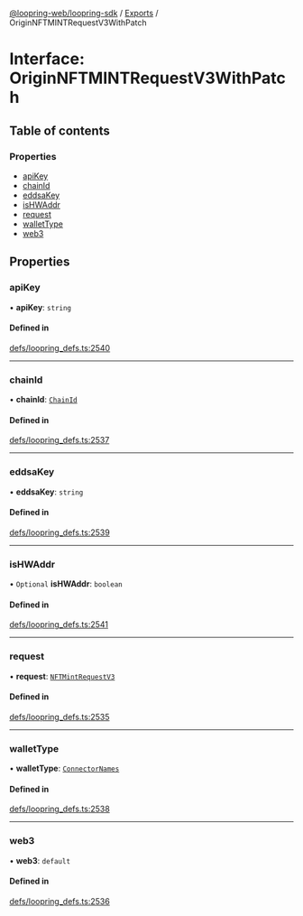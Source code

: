 [@loopring-web/loopring-sdk](../README.md) / [Exports](../modules.md) / OriginNFTMINTRequestV3WithPatch

# Interface: OriginNFTMINTRequestV3WithPatch

## Table of contents

### Properties

- [apiKey](OriginNFTMINTRequestV3WithPatch.md#apikey)
- [chainId](OriginNFTMINTRequestV3WithPatch.md#chainid)
- [eddsaKey](OriginNFTMINTRequestV3WithPatch.md#eddsakey)
- [isHWAddr](OriginNFTMINTRequestV3WithPatch.md#ishwaddr)
- [request](OriginNFTMINTRequestV3WithPatch.md#request)
- [walletType](OriginNFTMINTRequestV3WithPatch.md#wallettype)
- [web3](OriginNFTMINTRequestV3WithPatch.md#web3)

## Properties

### apiKey

• **apiKey**: `string`

#### Defined in

[defs/loopring_defs.ts:2540](https://github.com/Loopring/loopring_sdk/blob/24fdf4c/src/defs/loopring_defs.ts#L2540)

___

### chainId

• **chainId**: [`ChainId`](../enums/ChainId.md)

#### Defined in

[defs/loopring_defs.ts:2537](https://github.com/Loopring/loopring_sdk/blob/24fdf4c/src/defs/loopring_defs.ts#L2537)

___

### eddsaKey

• **eddsaKey**: `string`

#### Defined in

[defs/loopring_defs.ts:2539](https://github.com/Loopring/loopring_sdk/blob/24fdf4c/src/defs/loopring_defs.ts#L2539)

___

### isHWAddr

• `Optional` **isHWAddr**: `boolean`

#### Defined in

[defs/loopring_defs.ts:2541](https://github.com/Loopring/loopring_sdk/blob/24fdf4c/src/defs/loopring_defs.ts#L2541)

___

### request

• **request**: [`NFTMintRequestV3`](NFTMintRequestV3.md)

#### Defined in

[defs/loopring_defs.ts:2535](https://github.com/Loopring/loopring_sdk/blob/24fdf4c/src/defs/loopring_defs.ts#L2535)

___

### walletType

• **walletType**: [`ConnectorNames`](../enums/ConnectorNames.md)

#### Defined in

[defs/loopring_defs.ts:2538](https://github.com/Loopring/loopring_sdk/blob/24fdf4c/src/defs/loopring_defs.ts#L2538)

___

### web3

• **web3**: `default`

#### Defined in

[defs/loopring_defs.ts:2536](https://github.com/Loopring/loopring_sdk/blob/24fdf4c/src/defs/loopring_defs.ts#L2536)
